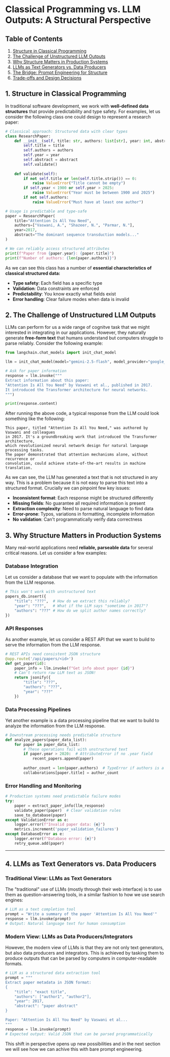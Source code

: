 # Classical Programming vs. LLM Outputs: A Structural Perspective

## Table of Contents

1. [Structure in Classical Programming](#1-structure-in-classical-programming)
2. [The Challenge of Unstructured LLM Outputs](#2-the-challenge-of-unstructured-llm-outputs)
3. [Why Structure Matters in Production Systems](#3-why-structure-matters-in-production-systems)
4. [LLMs as Text Generators vs. Data Producers](#4-llms-as-text-generators-vs-data-producers)
5. [The Bridge: Prompt Engineering for Structure](#5-the-bridge-prompt-engineering-for-structure)
6. [Trade-offs and Design Decisions](#6-trade-offs-and-design-decisions)

## 1. Structure in Classical Programming

In traditional software development, we work with **well-defined data structures** that provide predictability and type safety. For examples, let us consider the following class one could design to represent a research paper:

```python
# Classical approach: Structured data with clear types
class ResearchPaper:
    def __init__(self, title: str, authors: list[str], year: int, abstract: str):
        self.title = title
        self.authors = authors
        self.year = year
        self.abstract = abstract
        self.validate()
    
    def validate(self):
        if not self.title or len(self.title.strip()) == 0:
            raise ValueError("Title cannot be empty")
        if self.year < 1900 or self.year > 2025:
            raise ValueError("Year must be between 1900 and 2025")
        if not self.authors:
            raise ValueError("Must have at least one author")

# Usage is predictable and type-safe
paper = ResearchPaper(
    title="Attention Is All You Need",
    authors=["Vaswani, A.", "Shazeer, N.", "Parmar, N."],
    year=2017,
    abstract="The dominant sequence transduction models..."
)

# We can reliably access structured attributes
print(f"Paper from {paper.year}: {paper.title}")
print(f"Number of authors: {len(paper.authors)}")
```

As we can see this class has a number of **essential characteristics of classical structured data:**

* **Type safety**: Each field has a specific type
* **Validation**: Data constraints are enforced
* **Predictability**: You know exactly what fields exist
* **Error handling**: Clear failure modes when data is invalid


## 2. The Challenge of Unstructured LLM Outputs

LLMs can perform for us a wide range of cognitve task that we might interested in integrating in our applications. However, they naturally generate **free-form text** that humans understand but computers struggle to parse reliably. Consider the following example:

```python
from langchain.chat_models import init_chat_model

llm = init_chat_model(model="gemini-2.5-flash", model_provider="google_genai")

# Ask for paper information
response = llm.invoke("""
Extract information about this paper:
"Attention Is All You Need" by Vaswani et al., published in 2017.
It introduced the Transformer architecture for neural networks.
""")

print(response.content)
```

After running the above code, a typical response from the LLM could look something like the following:

```text
This paper, titled "Attention Is All You Need," was authored by Vaswani and colleagues 
in 2017. It's a groundbreaking work that introduced the Transformer architecture, 
which revolutionized neural network design for natural language processing tasks. 
The paper demonstrated that attention mechanisms alone, without recurrence or 
convolution, could achieve state-of-the-art results in machine translation.
```

As we can see, the LLM has generated a text that is not structured in any way. This is a problem because it is not easy to parse this text into a structured format. Crucially we can pinpoint few key issues:

* **Inconsistent format**: Each response might be structured differently
* **Missing fields**: No guarantee all required information is present
* **Extraction complexity**: Need to parse natural language to find data
* **Error-prone**: Typos, variations in formatting, incomplete information
* **No validation**: Can't programmatically verify data correctness


## 3. Why Structure Matters in Production Systems

Many real-world applications need **reliable, parseable data** for several critical reasons. Let us consider a few examples:

### Database Integration

Let us consider a database that we want to populate with the information from the LLM response.

```python
# This won't work with unstructured text
papers_db.insert({
    "title": "???",  # How do we extract this reliably?
    "year": "???",   # What if the LLM says "sometime in 2017"?
    "authors": "???" # How do we split author names correctly?
})
```

### API Responses

As another example, let us consider a REST API that we want to build to serve the information from the LLM response.

```python
# REST APIs need consistent JSON structure
@app.route('/api/papers/<id>')
def get_paper(id):
    paper_info = llm.invoke(f"Get info about paper {id}")
    # Can't return raw LLM text as JSON!
    return jsonify({
        "title": "???",
        "authors": "???",
        "year": "???"
    })
```

### Data Processing Pipelines

Yet another example is a data processing pipeline that we want to build to analyze the information from the LLM response.

```python
# Downstream processing needs predictable structure
def analyze_papers(paper_data_list):
    for paper in paper_data_list:
        # These operations fail with unstructured text
        if paper.year > 2020:  # AttributeError if no .year field
            recent_papers.append(paper)
        
        author_count = len(paper.authors)  # TypeError if authors is a string
        collaborations[paper.title] = author_count
```

### Error Handling and Monitoring
```python
# Production systems need predictable failure modes
try:
    paper = extract_paper_info(llm_response)
    validate_paper(paper)  # Clear validation rules
    save_to_database(paper)
except ValidationError as e:
    logger.error(f"Invalid paper data: {e}")
    metrics.increment('paper_validation_failures')
except DatabaseError as e:
    logger.error(f"Database error: {e}")
    retry_queue.add(paper)
```

---

## 4. LLMs as Text Generators vs. Data Producers

### Traditional View: LLMs as Text Generators

The "traditional" use of LLMs (mostly through their web interface) is to use them as question-answering tools, in a similar fashion to how we use search engines:

```python
# LLM as a text completion tool
prompt = "Write a summary of the paper 'Attention Is All You Need'"
response = llm.invoke(prompt)
# Output: Natural language text for human consumption
```

### Modern View: LLMs as Data Producers/Integrators

However, the modern view of LLMs is that they are not only text generators, but also data producers and integrators. This is achieved by tasking them to produce outputs that can be parsed by computers in computer-readable formats.

```python
# LLM as a structured data extraction tool
prompt = """
Extract paper metadata in JSON format:
{
    "title": "exact title",
    "authors": ["author1", "author2"],
    "year": 2017,
    "abstract": "paper abstract"
}

Paper: "Attention Is All You Need" by Vaswani et al...
"""
response = llm.invoke(prompt)
# Expected output: Valid JSON that can be parsed programmatically
```

This shift in perspective opens up new possibilities and in the next section we will see how we can achive this with bare prompt engineering.
